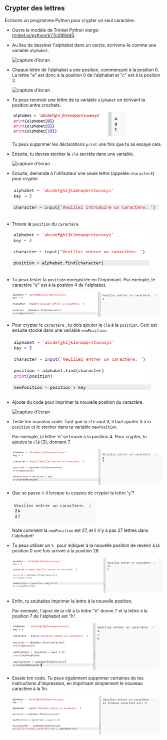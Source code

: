 ## Crypter des lettres

Écrivons un programme Python pour crypter un seul caractère.

+ Ouvre le modèle de Trinket Python vierge: <a href="https://trinket.io/python/b77c089d40" target="_blank">trinket.io/python/b77c089d40</a>.

+ Au lieu de dessiner l'alphabet dans un cercle, écrivons-le comme une variable `alphabet`.
    
    ![capture d'écran](images/messages-alphabet.png)

+ Chaque lettre de l'alphabet a une position, commençant à la position 0. La lettre "a" est donc à la position 0 de l'alphabet et "c" est à la position 2.
    
    ![capture d'écran](images/messages-array.png)

+ Tu peux recevoir une lettre de ta variable `alphabet` en écrivant la position entre crochets.
    
    ![capture d'écran](images/messages-alphabet-array.png)
    
    Tu peux supprimer les déclarations `print` une fois que tu as essayé cela.

+ Ensuite, tu devras stocker la `clé` secrète dans une variable.
    
    ![capture d'écran](images/messages-key.png)

+ Ensuite, demande à l'utilisateur une seule lettre (appelée `character`s) pour crypter.
    
    ![capture d'écran](images/messages-character.png)

+ Trouve la `position` du `caractère`.
    
    ![capture d'écran](images/messages-position.png)

+ Tu peux tester la `position` enregistrée en l'imprimant. Par exemple, le caractère "e" est à la position 4 de l'alphabet.
    
    ![capture d'écran](images/messages-position-test.png)

+ Pour crypter le `caractère` , tu dois ajouter la `clé` à la `position`. Ceci est ensuite stocké dans une variable `newPosition`.
    
    ![capture d'écran](images/messages-newposition.png)

+ Ajoute du code pour imprimer la nouvelle position du caractère.
    
    ![capture d'écran](images/messages-newposition-print.png)

+ Teste ton nouveau code. Tant que la `clé` vaut 3, il faut ajouter 3 à la `position` et le stocker dans ta variable `newPosition`.
    
    Par exemple, la lettre 'e' se trouve à la position 4. Pour crypter, tu ajoutes la `clé` (3), donnant 7.
    
    ![capture d'écran](images/messages-newposition-test.png)

+ Que se passe-t-il lorsque tu essaies de crypter la lettre 'y'?
    
    ![capture d'écran](images/messages-modulus-bug.png)
    
    Note comment la `newPosition` est 27, et il n'y a pas 27 lettres dans l'alphabet!

+ Tu peux utiliser un `% ` pour indiquer à la nouvelle position de revenir à la position 0 une fois arrivée à la position 26.
    
    ![capture d'écran](images/messages-modulus.png)

+ Enfin, tu souhaites imprimer la lettre à la nouvelle position.
    
    Par exemple, l'ajout de la clé à la lettre "e" donne 7 et la lettre à la position 7 de l'alphabet est "h".
    
    ![capture d'écran](images/messages-newcharacter.png)

+ Essaie ton code. Tu peux également supprimer certaines de tes instructions d'impression, en imprimant simplement le nouveau caractère à la fin.
    
    ![capture d'écran](images/messages-enc-test.png)